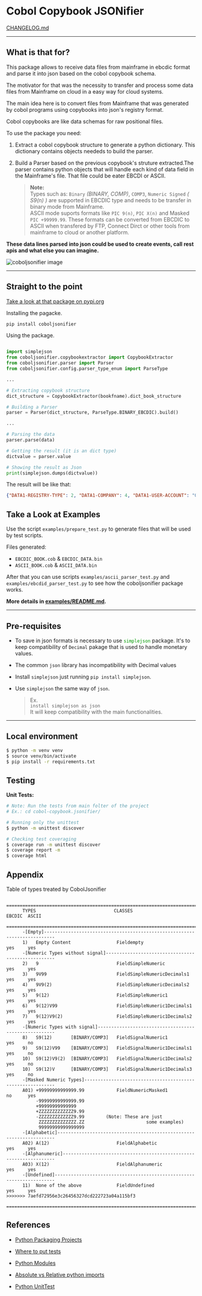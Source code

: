 # Cobol Copybook JSONifier

[CHANGELOG.md](https://github.com/jrperin/cobol-copybook.jsonifier/blob/master/CHANGELOG.md)

----

## What is that for?

This package allows to receive data files from mainframe in ebcdic format and parse it into json based on the cobol copybook schema.

The motivator for that was the necessity to transfer and process some data files from Mainframe on cloud in a easy way for cloud systems.

The main idea here is to convert files from Mainframe that was generated by cobol programs using copybooks into json's registry format.

Cobol copybooks are like data schemas for raw positional files.

To use the package you need:
1. Extract a cobol copybook structure to generate a python dictionary. This dictionary contains objects neededs to build the parser.

2. Build a Parser based on the previous copybook's struture extracted.The parser contains python objects that will handle each kind of data field in the Mainframe's file. That file could be eater EBCDI or ASCII.
    > **Note:**  
    > Types such as: `Binary` _(BINARY, COMP)_, `COMP3`, `Numeric Signed` _( S9(n) )_ are supported in EBCDIC type and needs to be transfer in binary mode from Mainframe.  
    > ASCII mode suports formats like `PIC 9(n)`, `PIC X(n)` and Masked `PIC +99999.99`. These formats can be converted from EBCDIC to ASCII when transfered by FTP, Connect Dirct or other tools from mainframe to cloud or another platform.


**These data lines parsed into json could be used to create events, call rest apis and what else you can imagine.**

![coboljsonifier image](https://raw.githubusercontent.com/jrperin/cobol-copybook.jsonifier/master/docs/COBOL_JSONIFIER.png)

----

## Straight to the point

[Take a look at that package on pypi.org](https://pypi.org/project/coboljsonifier/)

Installing the pagacke.

``` bash
pip install coboljsonifier
```

Using the package.
``` python

import simplejson
from coboljsonifier.copybookextractor import CopybookExtractor
from coboljsonifier.parser import Parser
from coboljsonifier.config.parser_type_enum import ParseType

...

# Extracting copybook structure
dict_structure = CopybookExtractor(bookfname).dict_book_structure

# Building a Parser
parser = Parser(dict_structure, ParseType.BINARY_EBCDIC).build()

...

# Parsing the data
parser.parse(data)

# Getting the result (it is an dict type)
dictvalue = parser.value

# Showing the result as Json
print(simplejson.dumps(dictvalue))

```
The result will be like that:

``` json
{"DATA1-REGISTRY-TYPE": 2, "DATA1-COMPANY": 4, "DATA1-USER-ACCOUNT": "0040000000090001111", "DATA1-BIRTH-DATE": "1971-01-21", "DATA1-NAME": "JOHN ROBERT PERIN", "DATA1-CREDIT-LIMIT": 1001, "DATA1-LIMIT-USED": -1000.10, "DATA1-STATUS": [{"DATA1-STATUS-FLAG": "1"}, {"DATA1-STATUS-FLAG": "2"}, {"DATA1-STATUS-FLAG": "3"}, {"DATA1-STATUS-FLAG": "4"}], "FILLER-1": null}
```

## Take a Look at Examples

Use the script `examples/prepare_test.py` to generate files that will be used by test scripts.

Files generated:
* `EBCDIC_BOOK.cob` & `EBCDIC_DATA.bin`
* `ASCII_BOOK.cob` & `ASCII_DATA.bin`

After that you can use scripts `examples/ascii_parser_test.py` and `examples/ebcdid_parser_test.py` to see how the coboljsonifier package works.

**More details in [examples/README.md](https://raw.githubusercontent.com/jrperin/cobol-copybook.jsonifier/master/examples/README.md).**

-----

## Pre-requisites

* To save in json formats is necessary to use <spam style="color:#009900">`simplejson`</spam> package. It's to keep compatibility of `Decimal` pakage that is used to handle monetary values.
* The common `json` library has incompatibility with Decimal values

* Install `simplejson` just running `pip install simplejson`.
* Use `simplejson` the same way of `json`. 
    > Ex.   
    > `install simplejson as json`   
    > It will keep compatibility with the main functionalities.

-----

## Local environment

```bash
$ python -m venv venv
$ source venv/bin/activate
$ pip install -r requirements.txt

```

## Testing

**Unit Tests:**
``` bash
# Note: Run the tests from main folter of the project
# Ex.: cd cobol-copybook.jsonifier/

# Running only the unittest
$ python -m unittest discover

# Checking test coveraging
$ coverage run -m unittest discover
$ coverage report -m
$ coverage html
```


## Appendix

Table of types treated by CobolJsonifier

```
    =======================================================================================
      TYPES                             CLASSES                          EBCDIC  ASCII     
    =======================================================================================
      -[Empty]--------------------------------------------------------------------------   
      1)   Empty Content                 Fieldempty                        yes     yes      
      -[Numeric Types without signal]---------------------------------------------------   
      2)   9                             FieldSimpleNumeric                yes     yes      
      3)   9V99                          FieldSimpleNumericDecimals1       yes     yes      
      4)   9V9(2)                        FieldSimpleNumericDecimals2       yes     yes      
      5)   9(12)                         FieldSimpleNumeric1               yes     yes      
      6)   9(12)V99                      FieldSimpleNumeric1Decimals1      yes     yes      
      7)   9(12)V9(2)                    FieldSimpleNumeric1Decimals2      yes     yes      
      -[Numeric Types with signal]------------------------------------------------------   
      8)   S9(12)       [BINARY/COMP3]   FieldSignalNumeric1               yes     no       
      9)   S9(12)V99    [BINARY/COMP3]   FieldSignalNumeric1Decimals1      yes     no       
      10)  S9(12)V9(2)  [BINARY/COMP3]   FieldSignalNumeric1Decimals2      yes     no       
      10)  S9(12)V      [BINARY/COMP3]   FieldSignalNumeric1Decimals3      yes     no
      -[Masked Numeric Types]-----------------------------------------------------------   
      A01) +99999999999999.99            FieldNumericMasked1               no      yes      
           -99999999999999.99                                                               
           +99999999999999                                                                  
           +ZZZZZZZZZZZZZ9.99                                                               
           -ZZZZZZZZZZZZZ9.99        (Note: These are just                                  
            ZZZZZZZZZZZZZZ.ZZ                       some examples)                          
            99999999999999999                                                               
      -[Alphabetic]---------------------------------------------------------------------   
      A02) A(12)                         FieldAlphabetic                   yes     yes      
      -[Alphanumeric]-------------------------------------------------------------------   
      A03) X(12)                         FieldAlphanumeric                 yes     yes      
      -[Undefined]----------------------------------------------------------------------   
      11)  None of the above             FieldUndefined                    yes     yes 
>>>>>>> 7aefd72956e3c26456327dcd222723a04a115bf3
    =======================================================================================
```

## References

* [Python Packaging Projects](https://packaging.python.org/tutorials/packaging-projects/)

* [Where to put tests](http://pythonchb.github.io/PythonTopics/where_to_put_tests.html)

* [Python Modules](https://docs.python.org/3/tutorial/modules.html)

* [Absolute vs Relative python imports](https://realpython.com/absolute-vs-relative-python-imports/)

* [Python UnitTest](https://pythontesting.net/framework/specify-test-unittest-nosetests-pytest/)
